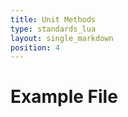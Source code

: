 ```yaml
---
title: Unit Methods
type: standards_lua
layout: single_markdown
position: 4
---
```


# Example File

